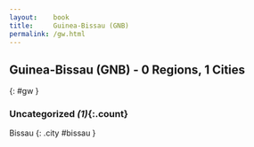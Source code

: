 ```yaml
---
layout:    book
title:     Guinea-Bissau (GNB)
permalink: /gw.html
---
```


## Guinea-Bissau (GNB) - 0 Regions, 1 Cities
{: #gw }





### Uncategorized _(1)_{:.count}


Bissau  {: .city #bissau } <br>


 
